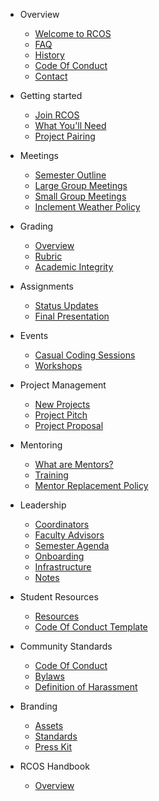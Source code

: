 - Overview

  - [Welcome to RCOS](README.md)
  - [FAQ](overview/faq.md)
  - [History](overview/history.md)
  - [Code Of Conduct](overview/code_of_conduct.md)
  <!-- * [Sponsors](overview/sponsors.md) -->
  - [Contact](overview/contact.md)

- Getting started

  - [Join RCOS](membership/join_rcos.md)
  - [What You'll Need](membership/requirements.md)
  - [Project Pairing](membership/project_pairing.md)

- Meetings

  - [Semester Outline](meetings/semester_outline.md)
  - [Large Group Meetings](meetings/large_group_meetings.md)
  - [Small Group Meetings](meetings/small_group_meetings.md)
  - [Inclement Weather Policy](meetings/inclement_weather.md)

- Grading

  - [Overview](grading/README.md)
  - [Rubric](grading/rubric.md)
  - [Academic Integrity](grading/academic_integrity.md)

- Assignments

  - [Status Updates](grading/status_updates)
  - [Final Presentation](grading/presentations)

- Events

  - [Casual Coding Sessions](events/casual_coding_sessions.md)
    <!-- - [Tech Talks](events/tech_talks.md) -->
    <!-- - [Code Jams](events/code_jams.md) -->
    <!-- - [Hackathons](events/hackathons.md) -->
  - [Workshops](events/workshops.md)
    <!-- - [Accepted Students Day](events/accepted_students_day.md) -->
    <!-- - [NRB](events/nrb.md) -->
    <!-- - [Hosting an Event](events/hosting.md) -->
    <!-- - Work Groups -->
    <!-- - [Overview](work_groups/README.md) -->
    <!-- - [Archival](work_groups/archival.md) -->
    <!-- - [Event Planning](work_groups/event_planning.md) -->
    <!-- - [Outreach](work_groups/outreach.md) -->
    <!-- - [Public Relations](work_groups/public_relations.md) -->
    <!-- - [Sponsorship](work_groups/sponsorship.md) -->
    <!-- - [Student Resources](work_groups/student_resources.md) -->

- Project Management

  - [New Projects](project_management/new_projects)
  - [Project Pitch](project_management/pitch)
  - [Project Proposal](grading/documentation?id=proposal)
  <!-- - [Managing a Project](#) -->

- Mentoring

  - [What are Mentors?](mentoring/README.md)
  - [Training](mentoring/training.md)
  - [Mentor Replacement Policy](mentoring/replacement.md)

- Leadership

  - [Coordinators](leadership/coordinators)
  - [Faculty Advisors](leadership/faculty)
  - [Semester Agenda](leadership/agenda)
  - [Onboarding](leadership/onboarding)
  - [Infrastructure](leadership/infrastructure)
  - [Notes](leadership/notes.md)

- Student Resources
  <!-- * [Presentation Slides](resources/slides.md) TODO: return when we figure out slides -->

  - [Resources](resources/README.md)
  - [Code Of Conduct Template](community/code_of_conduct_template.md)

- Community Standards

  - [Code Of Conduct](community/CODE_OF_CONDUCT.md)
  - [Bylaws](community/bylaws.md)
  - [Definition of Harassment](community/harassment_guidelines.md)

- Branding

  - [Assets](resources/brand_assets.md)
  - [Standards](resources/brand_standards.md)
  - [Press Kit](resources/press_kit.md)

- RCOS Handbook
  - [Overview](handbook/README.md)

